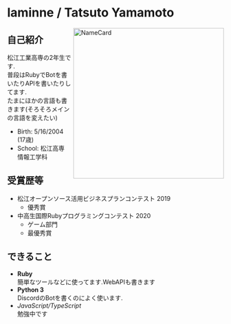 # laminne / Tatsuto Yamamoto

<img src="https://user-images.githubusercontent.com/40442980/117958959-7f588880-b356-11eb-8f22-e90d5c9d2830.png" alt="NameCard" align="right" height="350px">

## 自己紹介  
松江工業高専の2年生です.  
普段はRubyでBotを書いたりAPIを書いたりしてます.  
たまにほかの言語も書きます(そろそろメインの言語を変えたい)

-  Birth: 5/16/2004 (17歳)  
-  School: 松江高専 情報工学科  

## 受賞歴等
- 松江オープンソース活用ビジネスプランコンテスト 2019 
  - 優秀賞
- 中高生国際Rubyプログラミングコンテスト 2020
  - ゲーム部門  
  - 最優秀賞  

## できること
-  **Ruby**  
簡単なツールなどに使ってます.WebAPIも書きます
-  **Python 3**  
DiscordのBotを書くのによく使います.
- *JavaScript/TypeScript*  
勉強中です  

